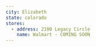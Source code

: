 ```yaml
---
city: Elizabeth
state: colorado
stores:
  - address: 2100 Legacy Circle
    name: Walmart - COMING SOON
---
```

